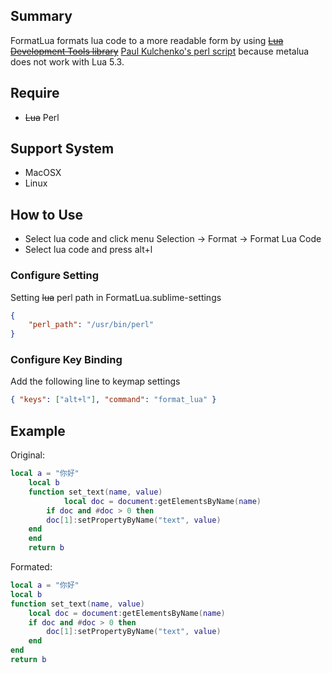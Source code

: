 ## Summary

FormatLua formats lua code to a more readable form by using ~~[Lua Development Tools library](https://github.com/eclipse/koneki.ldt/tree/master/libraries)~~ [Paul Kulchenko's perl script](http://notebook.kulchenko.com/programming/lua-beautifier-in-55-lines-of-perl) because metalua does not work with Lua 5.3.

## Require
* ~~Lua~~ Perl

## Support System
* MacOSX
* Linux

## How to Use
* Select lua code and click menu Selection -> Format -> Format Lua Code
* Select lua code and press alt+l

### Configure Setting
Setting ~~lua~~ perl path in FormatLua.sublime-settings

```json
{
    "perl_path": "/usr/bin/perl"
}
```
### Configure Key Binding
Add the following line to keymap settings

```json
{ "keys": ["alt+l"], "command": "format_lua" }
```

## Example
Original:

```lua
local a = "你好"
    local b
    function set_text(name, value)
            local doc = document:getElementsByName(name)
        if doc and #doc > 0 then
        doc[1]:setPropertyByName("text", value)
    end
    end
    return b
```
Formated:

```lua
local a = "你好"
local b
function set_text(name, value)
    local doc = document:getElementsByName(name)
    if doc and #doc > 0 then
        doc[1]:setPropertyByName("text", value)
    end
end
return b
```

